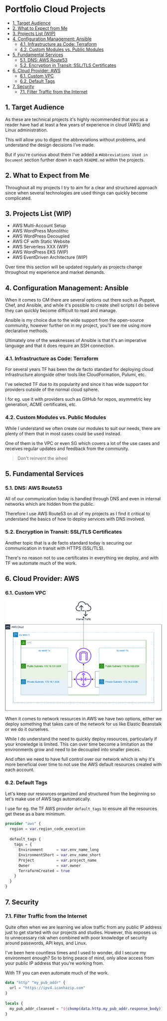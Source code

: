 # Portfolio Cloud Projects

- [1. Target Audience](#1-target-audience)
- [2. What to Expect from Me](#2-what-to-expect-from-me)
- [3. Projects List (WIP)](#3-projects-list-wip)
- [4. Configuration Management: Ansible](#4-configuration-management-ansible)
  - [4.1. Infrastructure as Code: Terraform](#41-infrastructure-as-code-terraform)
  - [4.2. Custom Modules vs. Public Modules](#42-custom-modules-vs-public-modules)
- [5. Fundamental Services](#5-fundamental-services)
  - [5.1. DNS: AWS Route53](#51-dns-aws-route53)
  - [5.2. Encryption in Transit: SSL/TLS Certificates](#52-encryption-in-transit-ssltls-certificates)
- [6. Cloud Provider: AWS](#6-cloud-provider-aws)
  - [6.1. Custom VPC](#61-custom-vpc)
  - [6.2. Default Tags](#62-default-tags)
- [7. Security](#7-security)
  - [7.1. Filter Traffic from the Internet](#71-filter-traffic-from-the-internet)

## 1. Target Audience

As these are technical projects it's highly recommended that you as a reader have had at least a few years of experience in cloud (AWS) and Linux administration.

This will allow you to digest the abbreviations without problems, and understand the design decisions I've made.

But if you're curious about them I've added a `#Abbreviations Used in Document` section further down in each `README.md` within the projects.

## 2. What to Expect from Me

Throughout all my projects I try to aim for a clear and structured approach since when several technologies are used things can quickly become complicated.

## 3. Projects List (WIP)

- AWS Multi-Account Setup
- AWS WordPress Monolithic
- AWS WordPress Decoupled
- AWS CF with Static Website
- AWS Serverless XXX (WIP)
- AWS WordPress EKS (WIP)
- AWS EventDriven Architecture (WIP)

Over time this section will be updated regularly as projects change throughout my experience and market demands.

## 4. Configuration Management: Ansible

When it comes to CM there are several options out there such as Puppet, Chef, and Ansible, and while it's possible to create shell scripts I do believe they can quickly become difficult to read and manage.

Ansible is my choice due to the wide support from the open-source community, however further on in my project, you'll see me using more declarative methods.

Ultimately one of the weaknesses of Ansible is that it's an imperative language and that it does require an SSH connection.

### 4.1. Infrastructure as Code: Terraform

For several years TF has been the de facto standard for deploying cloud infrastructure alongside other tools like CloudFormation, Pulumi, etc.

I've selected TF due to its popularity and since it has wide support for providers outside of the normal cloud sphere.

I for eg. use it with providers such as GitHub for repos, asymmetric key generation, ACME certificates, etc.

### 4.2. Custom Modules vs. Public Modules

While I understand we often create our modules to suit our needs, there are plenty of them that in most cases could be used instead.

One of them is the VPC or even SG which covers a lot of the use cases and receives regular updates and feedback from the community.

> Don't reinvent the wheel

## 5. Fundamental Services

### 5.1. DNS: AWS Route53

All of our communication today is handled through DNS and even in internal networks which are hidden from the public.

Therefore I use AWS Route53 on all of my projects as I find it critical to understand the basics of how to deploy services with DNS involved.

### 5.2. Encryption in Transit: SSL/TLS Certificates

Another topic that is a de facto standard today is securing our communication in transit with HTTPS (SSL/TLS).

There's no reason not to use certificates in everything we deploy, and with TF we automate much of the work.

## 6. Cloud Provider: AWS

### 6.1. Custom VPC

![Custom VPC Architecture Overview](images/aws-architecture-custom-vpc.drawio.png)

When it comes to network resources in AWS we have two options, either we deploy something that takes care of the network for us like Elastic Beanstalk or we do it ourselves.

While I do understand the need to quickly deploy resources, particularly if your knowledge is limited. This can over time become a limitation as the environments grow and need to be decoupled into smaller pieces.

And often we need to have full control over our network which is why it's more beneficial over time to not use the AWS default resources created with each account.

### 6.2. Default Tags

Let's keep our resources organized and structured from the beginning so let's make use of AWS tags automatically.

I use for eg. the TF AWS provider `default_tags` to ensure all the resources get these as a bare minimum.

```terraform
provider "aws" {
  region = var.region_code_execution

  default_tags {
    tags = {
      Environment      = var.env_name_long
      EnvironmentShort = var.env_name_short
      Project          = var.project_name
      Owner            = var.owner
      TerraformCreated = true
    }
  }
}
```

## 7. Security

### 7.1. Filter Traffic from the Internet

Quite often when we are learning we allow traffic from any public IP address just to get started with our projects and studies. However, this exposes us to unnecessary risk when combined with poor knowledge of security around passwords, API keys, and Linux.

I've been here countless times and I used to wonder, did I secure my environment enough? So to bring peace of mind, only allow access from your public IP address that you're working from.

With TF you can even automate much of the work.

```terraform
data "http" "my_pub_addr" {
  url = "https://ipv4.icanhazip.com"
}

locals {
  my_pub_addr_cleansed = "${chomp(data.http.my_pub_addr.response_body)}/32"
}
```
